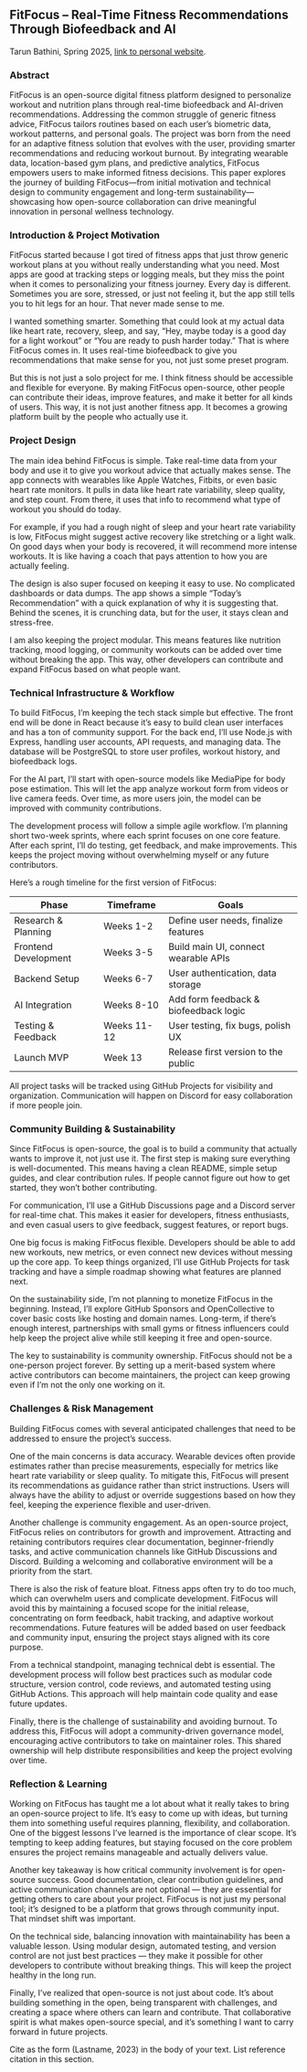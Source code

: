 ## FitFocus – Real-Time Fitness Recommendations Through Biofeedback and AI
Tarun Bathini, Spring 2025, [link to personal website](https://tbath18.github.io/personal-site1/).


### Abstract  

FitFocus is an open-source digital fitness platform designed to personalize workout and nutrition plans through real-time biofeedback and AI-driven recommendations. Addressing the common struggle of generic fitness advice, FitFocus tailors routines based on each user’s biometric data, workout patterns, and personal goals. The project was born from the need for an adaptive fitness solution that evolves with the user, providing smarter recommendations and reducing workout burnout. By integrating wearable data, location-based gym plans, and predictive analytics, FitFocus empowers users to make informed fitness decisions. This paper explores the journey of building FitFocus—from initial motivation and technical design to community engagement and long-term sustainability—showcasing how open-source collaboration can drive meaningful innovation in personal wellness technology.


### Introduction & Project Motivation
FitFocus started because I got tired of fitness apps that just throw generic workout plans at you without really understanding what you need. Most apps are good at tracking steps or logging meals, but they miss the point when it comes to personalizing your fitness journey. Every day is different. Sometimes you are sore, stressed, or just not feeling it, but the app still tells you to hit legs for an hour. That never made sense to me.

I wanted something smarter. Something that could look at my actual data like heart rate, recovery, sleep, and say, “Hey, maybe today is a good day for a light workout” or “You are ready to push harder today.” That is where FitFocus comes in. It uses real-time biofeedback to give you recommendations that make sense for you, not just some preset program.

But this is not just a solo project for me. I think fitness should be accessible and flexible for everyone. By making FitFocus open-source, other people can contribute their ideas, improve features, and make it better for all kinds of users. This way, it is not just another fitness app. It becomes a growing platform built by the people who actually use it.

### Project Design     

The main idea behind FitFocus is simple. Take real-time data from your body and use it to give you workout advice that actually makes sense. The app connects with wearables like Apple Watches, Fitbits, or even basic heart rate monitors. It pulls in data like heart rate variability, sleep quality, and step count. From there, it uses that info to recommend what type of workout you should do today.

For example, if you had a rough night of sleep and your heart rate variability is low, FitFocus might suggest active recovery like stretching or a light walk. On good days when your body is recovered, it will recommend more intense workouts. It is like having a coach that pays attention to how you are actually feeling.

The design is also super focused on keeping it easy to use. No complicated dashboards or data dumps. The app shows a simple “Today’s Recommendation” with a quick explanation of why it is suggesting that. Behind the scenes, it is crunching data, but for the user, it stays clean and stress-free.

I am also keeping the project modular. This means features like nutrition tracking, mood logging, or community workouts can be added over time without breaking the app. This way, other developers can contribute and expand FitFocus based on what people want.

### Technical Infrastructure & Workflow
To build FitFocus, I’m keeping the tech stack simple but effective. The front end will be done in React because it’s easy to build clean user interfaces and has a ton of community support. For the back end, I’ll use Node.js with Express, handling user accounts, API requests, and managing data. The database will be PostgreSQL to store user profiles, workout history, and biofeedback logs.

For the AI part, I’ll start with open-source models like MediaPipe for body pose estimation. This will let the app analyze workout form from videos or live camera feeds. Over time, as more users join, the model can be improved with community contributions.

The development process will follow a simple agile workflow. I’m planning short two-week sprints, where each sprint focuses on one core feature. After each sprint, I’ll do testing, get feedback, and make improvements. This keeps the project moving without overwhelming myself or any future contributors.

Here’s a rough timeline for the first version of FitFocus:

| **Phase**                | **Timeframe**   | **Goals**                             |
|--------------------------|-----------------|----------------------------------------|
| Research & Planning       | Weeks 1-2       | Define user needs, finalize features   |
| Frontend Development      | Weeks 3-5       | Build main UI, connect wearable APIs   |
| Backend Setup             | Weeks 6-7       | User authentication, data storage     |
| AI Integration            | Weeks 8-10      | Add form feedback & biofeedback logic  |
| Testing & Feedback        | Weeks 11-12     | User testing, fix bugs, polish UX      |
| Launch MVP                | Week 13         | Release first version to the public    |

All project tasks will be tracked using GitHub Projects for visibility and organization. Communication will happen on Discord for easy collaboration if more people join.


### Community Building & Sustainability

Since FitFocus is open-source, the goal is to build a community that actually wants to improve it, not just use it. The first step is making sure everything is well-documented. This means having a clean README, simple setup guides, and clear contribution rules. If people cannot figure out how to get started, they won’t bother contributing.

For communication, I’ll use a GitHub Discussions page and a Discord server for real-time chat. This makes it easier for developers, fitness enthusiasts, and even casual users to give feedback, suggest features, or report bugs.

One big focus is making FitFocus flexible. Developers should be able to add new workouts, new metrics, or even connect new devices without messing up the core app. To keep things organized, I’ll use GitHub Projects for task tracking and have a simple roadmap showing what features are planned next.

On the sustainability side, I’m not planning to monetize FitFocus in the beginning. Instead, I’ll explore GitHub Sponsors and OpenCollective to cover basic costs like hosting and domain names. Long-term, if there’s enough interest, partnerships with small gyms or fitness influencers could help keep the project alive while still keeping it free and open-source.

The key to sustainability is community ownership. FitFocus should not be a one-person project forever. By setting up a merit-based system where active contributors can become maintainers, the project can keep growing even if I’m not the only one working on it.



### Challenges & Risk Management  

Building FitFocus comes with several anticipated challenges that need to be addressed to ensure the project’s success.

One of the main concerns is data accuracy. Wearable devices often provide estimates rather than precise measurements, especially for metrics like heart rate variability or sleep quality. To mitigate this, FitFocus will present its recommendations as guidance rather than strict instructions. Users will always have the ability to adjust or override suggestions based on how they feel, keeping the experience flexible and user-driven.

Another challenge is community engagement. As an open-source project, FitFocus relies on contributors for growth and improvement. Attracting and retaining contributors requires clear documentation, beginner-friendly tasks, and active communication channels like GitHub Discussions and Discord. Building a welcoming and collaborative environment will be a priority from the start.

There is also the risk of feature bloat. Fitness apps often try to do too much, which can overwhelm users and complicate development. FitFocus will avoid this by maintaining a focused scope for the initial release, concentrating on form feedback, habit tracking, and adaptive workout recommendations. Future features will be added based on user feedback and community input, ensuring the project stays aligned with its core purpose.

From a technical standpoint, managing technical debt is essential. The development process will follow best practices such as modular code structure, version control, code reviews, and automated testing using GitHub Actions. This approach will help maintain code quality and ease future updates.

Finally, there is the challenge of sustainability and avoiding burnout. To address this, FitFocus will adopt a community-driven governance model, encouraging active contributors to take on maintainer roles. This shared ownership will help distribute responsibilities and keep the project evolving over time.

### Reflection & Learning
Working on FitFocus has taught me a lot about what it really takes to bring an open-source project to life. It’s easy to come up with ideas, but turning them into something useful requires planning, flexibility, and collaboration. One of the biggest lessons I’ve learned is the importance of clear scope. It’s tempting to keep adding features, but staying focused on the core problem ensures the project remains manageable and actually delivers value.

Another key takeaway is how critical community involvement is for open-source success. Good documentation, clear contribution guidelines, and active communication channels are not optional — they are essential for getting others to care about your project. FitFocus is not just my personal tool; it’s designed to be a platform that grows through community input. That mindset shift was important.

On the technical side, balancing innovation with maintainability has been a valuable lesson. Using modular design, automated testing, and version control are not just best practices — they make it possible for other developers to contribute without breaking things. This will keep the project healthy in the long run.

Finally, I’ve realized that open-source is not just about code. It’s about building something in the open, being transparent with challenges, and creating a space where others can learn and contribute. That collaborative spirit is what makes open-source special, and it’s something I want to carry forward in future projects.

Cite as the form (Lastname, 2023) in the body of your text. List reference citation in this section. 
